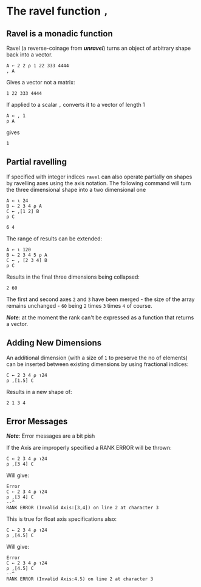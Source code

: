 # The ravel function `,`

## Ravel is a monadic function

Ravel (a reverse-coinage from ***unravel***) turns an object of arbitrary shape back into a vector.

```pometo
A ← 2 2 ⍴ 1 22 333 4444
, A
```

Gives a vector not a matrix:

```pometo_results
1 22 333 4444
```

If applied to a scalar `,` converts it to a vector of length 1

```pometo
A ← , 1
⍴ A
```

gives

```pometo_results
1
```

## Partial ravelling

If specified with integer indices `ravel` can also operate partially on shapes by ravelling axes using the axis notation. The following command will turn the three dimensional shape into a two dimensional one

```pometo
A ← ⍳ 24
B ← 2 3 4 ⍴ A
C ← ,[1 2] B
⍴ C
```

```pometo_results
6 4
```

The range of results can be extended:

```pometo
A ← ⍳ 120
B ← 2 3 4 5 ⍴ A
C ← , [2 3 4] B
⍴ C
```

Results in the final three dimensions being collapsed:
```pometo_results
2 60
```

The first and second axes `2` and `3` have been merged - the size of the array remains unchanged - `60` being `2` times `3` times `4` of course.

***Note***: at the moment the rank can't be expressed as a function that returns a vector.

## Adding New Dimensions

An additional dimension (with a size of `1` to preserve the no of elements) can be inserted between existing dimensions by using fractional indices:

```pometo
C ← 2 3 4 ⍴ ⍳24
⍴ ,[1.5] C
```

Results in a new shape of:

```pometo_results
2 1 3 4
```

## Error Messages

***Note***: Error messages are a bit pish

If the Axis are improperly specified a RANK ERROR will be thrown:

```pometo
C ← 2 3 4 ⍴ ⍳24
⍴ ,[3 4] C
```

Will give:

```pometo_results
Error
C ← 2 3 4 ⍴ ⍳24
⍴ ,[3 4] C
--^
RANK ERROR (Invalid Axis:[3,4]) on line 2 at character 3
```

This is true for float axis specifications also:

```pometo
C ← 2 3 4 ⍴ ⍳24
⍴ ,[4.5] C
```

Will give:

```pometo_results
Error
C ← 2 3 4 ⍴ ⍳24
⍴ ,[4.5] C
--^
RANK ERROR (Invalid Axis:4.5) on line 2 at character 3
```
